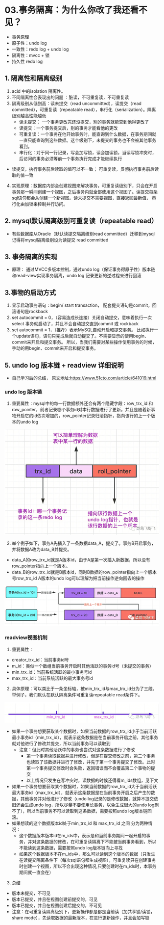 <!--
 * @Author: zzzzztw
 * @Date: 2023-03-28 16:03:50
 * @LastEditors: Do not edit
 * @LastEditTime: 2023-03-29 14:47:58
 * @FilePath: /cpptest/mysql45/03事务隔离.md
-->
# 03.事务隔离：为什么你改了我还看不见？
* 事务原理
* 原子性：undo log
* 一致性：redo log + undo log
* 隔离性：mvcc + 锁
* 持久性 redo log
## 1. 隔离性和隔离级别
1. acid 中的isolation 隔离性。
2. 不同隔离性会表现出的问题 ：脏读，不可重复读，不可重复读 
3. 隔离级别从低到高：读未提交（read uncommitted），读提交（read committed），可重复读（repeatable read），串行化（serialization）。隔离级别越高性能越低
      * 读未提交： 一个事务更改完还没提交，别的事务就能查到他得更改了
      * 读提交：一个事务提交后，别的事务才能看他的更改
      * 可重复读：一个事务在他开始事务时，能查询到什么数据，在事务期间就一直只能查询到这些数据。这个级别下，未提交的事务也不会被其他事务看到。
      * 串行化：对于同一行记录，写会加写锁，读会加读锁，当读写锁冲突时，后访问的事务必须等前一个事务执行完成才能继续执行    
*  读提交，执行事务前后读取的值可以不一致； 可重复读，贯彻执行事务前后读取的值一致
4. 实现原理：数据库内部会创建视图来解决事务，可重复读级别下，只会在开启事务那一瞬间创建一个视图，之后事务内就全部使用这个视图了。读提交每条sql语句都会从创建一个新视图。读未提交不需要视图，直接返回最新值， 串行化由加锁来控制并行访问。

## 2. mysql默认隔离级别可重复读（repeatable read）
* 有些数据库从Oracle（默认读提交隔离级别read committed）迁移到mysql 记得将mysql隔离级别设为读提交 read committed 

## 3. 事务隔离的实现
* 原理： 通过MVCC多版本控制，通过undo log（保证事务得原子性）版本链和read-view实现事务隔离，undo log 记录更新的逆过程来进行回滚

## 3.事物的启动方式
1. 显示启动事务语句：begin/ start transaction， 配套提交语句是commit，回滚语句是rockback
2. set autocommit = 0，（容易造成长连接）关闭自动提交，意味着执行一次select 事务就启动了，并且不会自动提交直到commit 或 rockback
3. set autocommit = 1，（推荐）表示MySQL自动开启和提交事务。 比如执行一个update语句，语句只完成后就自动提交了。不需要显示的使用begin、commit来开启和提交事务。 所以，当我们需要对某些操作使用事务的时候，手动的用begin、commit来开启和提交事务。

## 5. undo log 版本链 + readview 详细说明
* 自己学习后的总结， 原文地址:https://www.51cto.com/article/641019.html
### undo log 版本链
1. 重要属性：mysql中的每一行数据额外还会有两个隐藏字段：row_trx_id 和 row_pointer，前者记录哪个事务id对本行数据进行了更新，并且是随着新事物开启它的id依次增加的，row_pointer记录归滚指针，指向该行的上一个版本的undo log
<center>

![](img/03(1).png)

</center>

2. 举个例子如下，事务A先插入了一条数据data_A，提交了。事务B开启事务，并将数据A改为data_B并提交。
* data_A的row_trx_id就是A版本id，由于A是第一次插入新数据，所以没有row_pointer指向上一个版本。
* data_B的row_trx_id就是B版本id，同时B数据的row_pointer指向上一个版本号row_trx_id A版本的undo log可以理解为把当前操作逆向回去的操作

<center>

![](img/03(2).png)

</center>

### readview视图机制
1. 重要属性：
*  creator_trx_id：当前事务id号
*  m_id：类似一个数组当前事务开启时其他活跃的事务id号（未提交的事务）
*  min_trx_id：当前系统活跃的最小事务号id
*  max_trx_id：当前系统活跃的最大事务号id
2. 具体原理：可以类比于一条坐标轴，被min_trx_id与max_trx_id分为了三段。举例子，我们默认在默认隔离条件可重复读repeatable read条件下。

<center>

![](img/03(3).png)

</center>

* 如果一个事务想要获取某个数据时，如果当前数据的row_trx_id小于当前活跃最小事务id（min_trx_id），就表示这条数据是在当前事务开启之前，其他事务就对他进行了修改并提交，所以当前事务可以读取到 
  * 注意：但此时其他活跃中的事务也尝试对这条数据进行了修改
    *  第一个事务读取数据并进行修改，但是在提交修改之前，第二个事务也读取了该数据并进行了修改，并先于第一个事务提交了修改。此时第一个事务提交修改时会失败，返回错误而不会覆盖第二个事物的提交
    *  以上情况只发生在写冲突时，读数据的时候还得看m_ids数组，见下文
* 如果一个事务想要获取某个数据时，如果当前数据的row_trx_id大于当前活跃最大事务id（max_trx_id），就表示这条数据是在当前事务开启之后产生的数据，其他事务并对他进行了修改（undo log记录的是修改数据，就算不提交依旧还会生成undo log，所以尽量不要使用长事务，以免生成很大的undo log删不了），所以当前事务不可以读取到这条数据，需要按照undo log版本链回滚。 
* 如果想读的这个数据版本id处于min_trx_id 和 max_trx_id 之间 分为两种情况：
  * 这个数据版本版本id在m_ids中，表示是和当前事务期间一起开启的事务，并对这条数据的修改，在可重复读隔离下不能被当前事务看到，所以不能读到这条数据，需要按照undo log版本链向上寻找
  * 如果这个数据版本不在m_ids中，那么可以读到这个版本的数据（只发生在读提交隔离条件下（每次sql语句都生成视图），可重复读只在创建事务时创建一个视图，所以不会出现这种情况,只要创建时在m_ids时，本事务期间就一直会在）
3. 总结
* 版本未提交，不可见
* 版本已提交，并且在视图创建前提交的，可见
* 版本已提交，并且在视图创建后提交的，不可见  
* 注意：在可重复读隔离级别下，更新操作都是都是当前读（加共享锁/读锁，share mode），先读取数据的最新版本，在进行更新操作，并且会加写锁